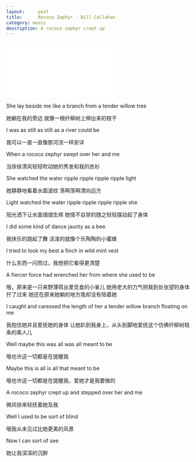 ```yaml
---
layout:     post
title:      Rococo Zephyr - Bill Callahan
category: music
description: A rococo zephyr crept up
---
```

<iframe frameborder="no" border="0" marginwidth="0" marginheight="0" src="//music.163.com/outchain/player?type=2&id=19468098&auto=1&height=66"></iframe>

She lay beside me like a branch from a tender willow tree

她躺在我的旁边 就像一根纤柳树上伸出来的枝干

I was as still as still as a river could be

我可以一直一直像那河流一样安详

When a rococo zephyr swept over her and me

当徐徐清风轻轻吹动她的秀发和我的衣衫

She watched the water ripple ripple ripple ripple light

她静静地看着水面波纹 荡啊荡啊漂向远方

Light watched the water ripple ripple ripple ripple she

阳光洒下让水面熠熠生辉 她情不自禁的随之轻轻摆动起了身体

I did some kind of dance jaunty as a bee

我快乐的跳起了舞 活泼的就像个乐陶陶的小蜜蜂

I tried to look my best a finch in wild mint vest

什么东西一闪而过，我想把它看得更清楚

A fiercer force had wrenched her from where she used to be

哦，原来是一只来野薄荷丛里觅食的小雀儿 她用老大的力气把我到处张望的身体拧了过来 她还在原来她躺的地方我却没有陪着她

I caught and caressed the length of her a tender willow branch floating on me

我抱住她并且爱抚她的身体 让她趴到我身上，从头到脚地爱抚这个仿佛纤柳树枝条的美人儿

Well maybe this was all was all meant to be

哦也许这一切都是在提醒我

Maybe this is all is all that meant to be

哦也许这一切都是在提醒我，爱她才是我要做的

A rococo zephyr crept up and stepped over her and me

微风徐来轻抚着她及我

Well I used to be sort of blind

哦我从未见过比她更美的风景

Now I can sort of see

她让我深深的沉醉